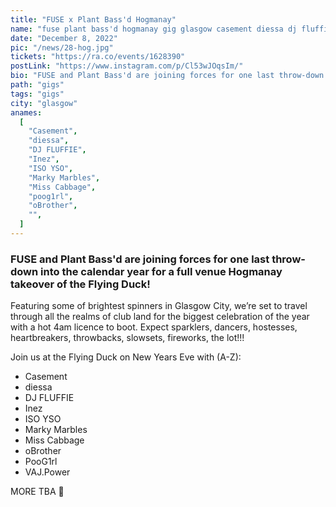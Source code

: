 ```yaml
---
title: "FUSE x Plant Bass'd Hogmanay"
name: "fuse plant bass'd hogmanay gig glasgow casement diessa dj fluffie inez iso yso marky marbles miss cabbage poog1rl oBrother oisin vaj.power"
date: "December 8, 2022"
pic: "/news/28-hog.jpg"
tickets: "https://ra.co/events/1628390"
postLink: "https://www.instagram.com/p/Cl53wJOqsIm/"
bio: "FUSE and Plant Bass'd are joining forces for one last throw-down into the calendar year for a full venue Hogmanay takeover of the Flying Duck!"
path: "gigs"
tags: "gigs"
city: "glasgow"
anames:
  [
    "Casement",
    "diessa",
    "DJ FLUFFIE",
    "Inez",
    "ISO YSO",
    "Marky Marbles",
    "Miss Cabbage",
    "poog1rl",
    "oBrother",
    "",
  ]
---
```


### FUSE and Plant Bass'd are joining forces for one last throw-down into the calendar year for a full venue Hogmanay takeover of the Flying Duck!

Featuring some of brightest spinners in Glasgow City, we’re set to travel through all the realms of club land for the biggest celebration of the year with a hot 4am licence to boot. Expect sparklers, dancers, hostesses, heartbreakers, throwbacks, slowsets, fireworks, the lot!!!

Join us at the Flying Duck on New Years Eve with (A-Z):

- Casement
- diessa
- DJ FLUFFIE
- Inez
- ISO YSO
- Marky Marbles
- Miss Cabbage
- oBrother
- PooG1rl
- VAJ.Power

MORE TBA 🌱
